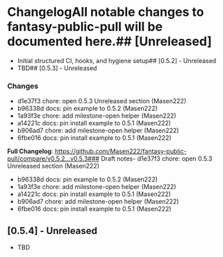 # ChangelogAll notable changes to **fantasy-public-pull** will be documented here.## [Unreleased]
- Initial structured CI, hooks, and hygiene setup## [0.5.2] - Unreleased
- TBD## [0.5.3] - Unreleased

### Changes
- d1e37f3 chore: open 0.5.3 Unreleased section (Masen222)
- b96338d docs: pin example to 0.5.2 (Masen222)
- 1a93f3e chore: add milestone-open helper (Masen222)
- a14221c docs: pin install example to 0.5.1 (Masen222)
- b906ad7 chore: add milestone-open helper (Masen222)
- 6fbe016 docs: pin install example to 0.5.1 (Masen222)

**Full Changelog**: https://github.com/Masen222/fantasy-public-pull/compare/v0.5.2...v0.5.3### Draft notes- d1e37f3 chore: open 0.5.3 Unreleased section (Masen222)
- b96338d docs: pin example to 0.5.2 (Masen222)
- 1a93f3e chore: add milestone-open helper (Masen222)
- a14221c docs: pin install example to 0.5.1 (Masen222)
- b906ad7 chore: add milestone-open helper (Masen222)
- 6fbe016 docs: pin install example to 0.5.1 (Masen222)
## [0.5.4] - Unreleased
- TBD
